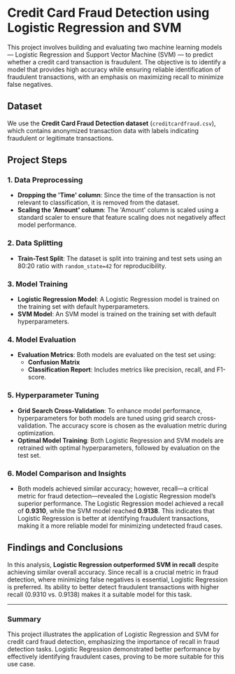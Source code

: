 # Credit Card Fraud Detection using Logistic Regression and SVM

This project involves building and evaluating two machine learning models — Logistic Regression and Support Vector Machine (SVM) — to predict whether a credit card transaction is fraudulent. The objective is to identify a model that provides high accuracy while ensuring reliable identification of fraudulent transactions, with an emphasis on maximizing recall to minimize false negatives.

## Dataset

We use the **Credit Card Fraud Detection dataset** (`creditcardfraud.csv`), which contains anonymized transaction data with labels indicating fraudulent or legitimate transactions.

## Project Steps

### 1. Data Preprocessing
- **Dropping the 'Time' column**: Since the time of the transaction is not relevant to classification, it is removed from the dataset.
- **Scaling the 'Amount' column**: The 'Amount' column is scaled using a standard scaler to ensure that feature scaling does not negatively affect model performance.

### 2. Data Splitting
- **Train-Test Split**: The dataset is split into training and test sets using an 80:20 ratio with `random_state=42` for reproducibility.

### 3. Model Training
- **Logistic Regression Model**: A Logistic Regression model is trained on the training set with default hyperparameters.
- **SVM Model**: An SVM model is trained on the training set with default hyperparameters.

### 4. Model Evaluation
- **Evaluation Metrics**: Both models are evaluated on the test set using:
  - **Confusion Matrix**
  - **Classification Report**: Includes metrics like precision, recall, and F1-score.

### 5. Hyperparameter Tuning
- **Grid Search Cross-Validation**: To enhance model performance, hyperparameters for both models are tuned using grid search cross-validation. The accuracy score is chosen as the evaluation metric during optimization.
- **Optimal Model Training**: Both Logistic Regression and SVM models are retrained with optimal hyperparameters, followed by evaluation on the test set.

### 6. Model Comparison and Insights
- Both models achieved similar accuracy; however, recall—a critical metric for fraud detection—revealed the Logistic Regression model’s superior performance. The Logistic Regression model achieved a recall of **0.9310**, while the SVM model reached **0.9138**. This indicates that Logistic Regression is better at identifying fraudulent transactions, making it a more reliable model for minimizing undetected fraud cases.

## Findings and Conclusions

In this analysis, **Logistic Regression outperformed SVM in recall** despite achieving similar overall accuracy. Since recall is a crucial metric in fraud detection, where minimizing false negatives is essential, Logistic Regression is preferred. Its ability to better detect fraudulent transactions with higher recall (0.9310 vs. 0.9138) makes it a suitable model for this task.

---

### Summary

This project illustrates the application of Logistic Regression and SVM for credit card fraud detection, emphasizing the importance of recall in fraud detection tasks. Logistic Regression demonstrated better performance by effectively identifying fraudulent cases, proving to be more suitable for this use case.
